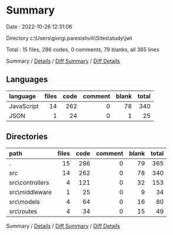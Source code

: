 # Summary

Date : 2022-10-26 12:31:06

Directory c:\\Users\\giorgi.paresishvili\\Sites\\study\\jwt

Total : 15 files,  286 codes, 0 comments, 79 blanks, all 365 lines

Summary / [Details](details.md) / [Diff Summary](diff.md) / [Diff Details](diff-details.md)

## Languages
| language | files | code | comment | blank | total |
| :--- | ---: | ---: | ---: | ---: | ---: |
| JavaScript | 14 | 262 | 0 | 78 | 340 |
| JSON | 1 | 24 | 0 | 1 | 25 |

## Directories
| path | files | code | comment | blank | total |
| :--- | ---: | ---: | ---: | ---: | ---: |
| . | 15 | 286 | 0 | 79 | 365 |
| src | 14 | 262 | 0 | 78 | 340 |
| src\\controllers | 4 | 121 | 0 | 32 | 153 |
| src\\middleware | 1 | 25 | 0 | 9 | 34 |
| src\\models | 4 | 64 | 0 | 16 | 80 |
| src\\routes | 4 | 34 | 0 | 15 | 49 |

Summary / [Details](details.md) / [Diff Summary](diff.md) / [Diff Details](diff-details.md)
